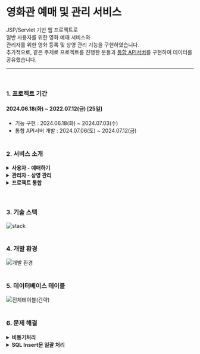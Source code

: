 # 영화관 예매 및 관리 서비스

JSP/Servlet 기반 웹 프로젝트로<br>
일반 사용자를 위한 영화 예매 서비스와<br>
관리자를 위한 영화 등록 및 상영 관리 기능을 구현하였습니다.<br>
추가적으로, 같은 주제로 프로젝트를 진행한 분들과 [통합 API서버](https://github.com/JinhwanU/Cinema-API.git)를 구현하여 데이터를 공유했습니다.<br>
*******************
<br>

### 1. 프로젝트 기간

#### **2024.06.18(화) ~ 2022.07.12(금) [25일]**
  - 기능 구현 : 2024.06.18(화) ~ 2024.07.03(수)
  - 통합 API서버 개발 : 2024.07.06(토) ~ 2024.07.12(금)
<br><br>

### 2. 서비스 소개

<details>
   <summary><b>사용자 - 예매하기</b></summary>
<div markdown="1">

#### <mark>1. 상영 시간표에서 영화와 시간을 선택합니다</mark><br>
![예매 - 영화선택](https://github.com/user-attachments/assets/e99321cc-aa68-4bdd-a50b-ac3ea1825ef7)
*****************
#### <mark>2. 인원 설정 후 원하는 좌석을 선택하고 결제합니다.</mark><br>
![예매 - 좌석선택](https://github.com/user-attachments/assets/a754e4cd-4af5-47ae-99cd-01bd73ae2302)
*****************
<br><br><br>
</div>
</details>



<details>
   <summary><b>관리자 - 상영 관리</b></summary>
<div markdown="1">

#### <mark>1. 영화관에서 상영하고자 하는 영화를 검색하여 등록합니다.</mark><br>
![관리자 - 영화 등록](https://github.com/user-attachments/assets/6c64ca53-ff9f-4f25-9a04-9488147c258d)
*****************
#### <mark>2. 상영 일정을 등록합니다.</mark><br>
![관리자 - 상영일정 등록](https://github.com/user-attachments/assets/5b269aa5-e04d-4f56-a6a2-6026eb6dab35)
*****************
#### <mark>3. 날짜 및 상영관별로 상영 일정을 확인합니다.</mark><br>
![관리자 - 상영일정 관리](https://github.com/user-attachments/assets/20e746c3-b842-4b82-a3d2-2e591baaa3df)
*****************
<br><br><br>
</div>
</details>



<details>
   <summary><b>프로젝트 통합</b></summary>
<div markdown="1">

#### <mark>1. 통합 API서버에 HTTP 요청을 보내 다른 사람의 DB 데이터를 주고받을 수 있습니다. </mark><br>
![통합](https://github.com/user-attachments/assets/fb0b1d10-7a7e-4d2d-a700-db7b53d68972)
*****************
#### <mark>2. 다른 사람이 만든 상영일정 데이터를 가져와 예매 또한 가능합니다. </mark><br>
다음은 통합 API서버 기능 영상입니다.(3분)<br>
[구글드라이브 링크](https://drive.google.com/file/d/1ZK3ltfcLu2cVKy-n1gs8Up-pn9Xm4k_T/view?usp=sharing)
*****************
<br><br><br>
</div>
</details>
<br><br>

### 3. 기술 스택
![stack](https://github.com/user-attachments/assets/37deadb9-ad2c-4480-a3f3-0aa1e0f870b7)
<br><br>

### 4. 개발 환경
![개발 환경](https://github.com/user-attachments/assets/93c9a2c5-fff6-4a1d-8773-99264774642b)
<br><br>

### 5. 데이터베이스 테이블
![전체테이블(간략)](https://github.com/user-attachments/assets/8da44ec6-2ad5-4afa-8731-cb92c4b10842)
<br><br>

### 6. 문제 해결

<details>
<summary><b>비동기처리</b></summary>
<div markdown="1">       

<b><h3>문제 상황</h3></b>
비동기처리를 위해 Fetch API를 통해 입력 데이터를 전송하였으나 return 값이 비정상적인 상황<br>
<b><h3>문제 원인</h3></b>
HTTP 통신을 통해 데이터를 주고 받을 때는 데이터를 JSON 객체로 변경하여야한다.<br>
(단순 문자열, XML, YAML, HTML Form data 등과 같이 예외인 경우도 있다.)<br>
<b><h3>해결 방법</h3></b>
GSON 라이브러리를 사용하여 데이터를 JSON 객체로 변경해주었다.
<br><hr>
</div>
</details>


<details>
<summary><b>SQL Insert문 일괄 처리</b></summary>
<div markdown="1">       
<b><h3>문제 상황</h3></b>
'영화 상영일정 하나를 만들 때 좌석 100개가 함께 생성되어야한다'는 로직을 처리해야 하는 상황<br>
쿼리를 100번 따로 실행하면 프로그램 성능에 문제가 있을 것이라 생각하여 일괄 처리하는 방법을 모색하였다.<br>
<b><h3>해결 방법</h3></b>
Oracle DB를 사용하기 때문에 PL/SQL 블록으로 묶어 Insert문 100개를 한번에 서버로 전송하였다.<br>
반복처리는 myBatis의 foreach문을 활용하였다.<br>
<b><h3>느낀점</h3></b>
처음에 PL/SQL로 묶어 서버에 한번에 보냈을 때는 이 방법이 Batch처리인 줄 알았다.<br>
하지만 이 방식은 Batch처리가 아니며 Insert문의 개수만큼 트랜잭션이 생성된다는 사실을 알게되었다.<br>
(Batch 처리는 모든 Insert문을 한번에 처리하기 때문에 트랜잭션이 단 한개만 생성된다)<br>
차이점을 알게 됐으니 다음 프로젝트에서는 꼭 Batch처리를 해보도록 하겠다<br>
   
<br><hr>
</div>
</details>

<br><br>

